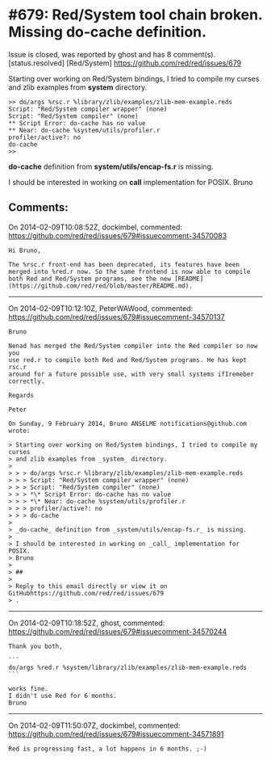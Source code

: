 
#679: Red/System tool chain broken. Missing do-cache definition.
================================================================================
Issue is closed, was reported by ghost and has 8 comment(s).
[status.resolved] [Red/System]
<https://github.com/red/red/issues/679>

Starting over working on Red/System bindings, I tried to compile my curses and zlib examples from **system** directory.

```
>> do/args %rsc.r %library/zlib/examples/zlib-mem-example.reds
Script: "Red/System compiler wrapper" (none)
Script: "Red/System compiler" (none)
** Script Error: do-cache has no value
** Near: do-cache %system/utils/profiler.r 
profiler/active?: no 
do-cache
>>
```

**do-cache** definition from **system/utils/encap-fs.r** is missing.

I should be interested in working on **call** implementation for POSIX.
Bruno



Comments:
--------------------------------------------------------------------------------

On 2014-02-09T10:08:52Z, dockimbel, commented:
<https://github.com/red/red/issues/679#issuecomment-34570083>

    Hi Bruno,
    
    The %rsc.r front-end has been deprecated, its features have been merged into %red.r now. So the same frontend is now able to compile both Red and Red/System programs, see the new [README](https://github.com/red/red/blob/master/README.md).

--------------------------------------------------------------------------------

On 2014-02-09T10:12:10Z, PeterWAWood, commented:
<https://github.com/red/red/issues/679#issuecomment-34570137>

    Bruno
    
    Nenad has merged the Red/System compiler into the Red compiler so now you
    use red.r to compile both Red and Red/System programs. He has kept rsc.r
    around for a future possible use, with very small systems ifIremeber
    correctly.
    
    Regards
    
    Peter
    
    On Sunday, 9 February 2014, Bruno ANSELME notifications@github.com wrote:
    
    > Starting over working on Red/System bindings, I tried to compile my curses
    > and zlib examples from _system_ directory.
    > 
    > > > do/args %rsc.r %library/zlib/examples/zlib-mem-example.reds
    > > > Script: "Red/System compiler wrapper" (none)
    > > > Script: "Red/System compiler" (none)
    > > > *\* Script Error: do-cache has no value
    > > > *\* Near: do-cache %system/utils/profiler.r
    > > > profiler/active?: no
    > > > do-cache
    > 
    > _do-cache_ definition from _system/utils/encap-fs.r_ is missing.
    > 
    > I should be interested in working on _call_ implementation for POSIX.
    > Bruno
    > 
    > ## 
    > 
    > Reply to this email directly or view it on GitHubhttps://github.com/red/red/issues/679
    > .

--------------------------------------------------------------------------------

On 2014-02-09T10:18:52Z, ghost, commented:
<https://github.com/red/red/issues/679#issuecomment-34570244>

    Thank you both,
    
    ```
    do/args %red.r %system/library/zlib/examples/zlib-mem-example.reds
    ```
    
    works fine.
    I didn't use Red for 6 months.
    Bruno

--------------------------------------------------------------------------------

On 2014-02-09T11:50:07Z, dockimbel, commented:
<https://github.com/red/red/issues/679#issuecomment-34571891>

    Red is progressing fast, a lot happens in 6 months. ;-)

